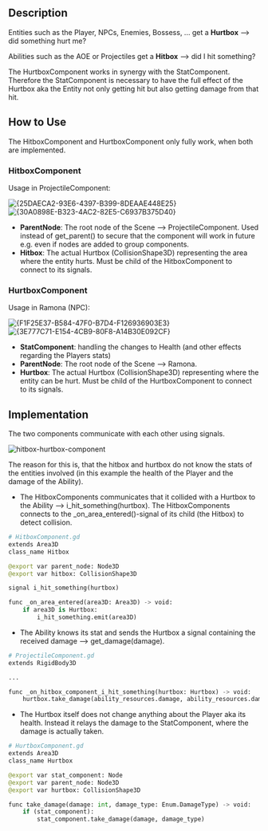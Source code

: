 ## Description

Entities such as the Player, NPCs, Enemies, Bossess, ... get a **Hurtbox** --> did something hurt me?

Abilities such as the AOE or Projectiles get a **Hitbox** --> did I hit something? 

The HurtboxComponent works in synergy with the StatComponent. Therefore the StatComponent is necessary to have the full effect of the Hurtbox aka the Entity not only getting hit but also getting damage from that hit.

## How to Use

The HitboxComponent and HurtboxComponent only fully work, when both are implemented.

### HitboxComponent

Usage in ProjectileComponent:

![{25DAECA2-93E6-4397-B399-8DEAAE448E25}](https://github.com/user-attachments/assets/e98ae5f6-ec89-442e-b1eb-db94b365e3b7)
![{30A0898E-B323-4AC2-82E5-C6937B375D40}](https://github.com/user-attachments/assets/815626de-1ed5-4b07-8b93-25c8710e7816)

- **ParentNode**: The root node of the Scene --> ProjectileComponent. Used instead of get_parent() to secure that the component will work in future e.g. even if nodes are added to group components.
- **Hitbox**: The actual Hurtbox (CollisionShape3D) representing the area where the entity hurts. Must be child of the HitboxComponent to connect to its signals.

### HurtboxComponent

Usage in Ramona (NPC):

![{F1F25E37-B584-47F0-B7D4-F126936903E3}](https://github.com/user-attachments/assets/2a6ae947-bc66-46e6-a9e1-4b5caa9dc83b) 
![{3E777C71-E154-4CB9-80F8-A14B30E092CF}](https://github.com/user-attachments/assets/423b4dec-e709-43bd-a3ca-5b44dca5e5a5)

- **StatComponent**: handling the changes to Health (and other effects regarding the Players stats)
- **ParentNode**: The root node of the Scene --> Ramona.
- **Hurtbox**: The actual Hurtbox (CollisionShape3D) representing where the entity can be hurt. Must be child of the HurtboxComponent to connect to its signals.

## Implementation

The two components communicate with each other using signals.

![hitbox-hurtbox-component](https://github.com/user-attachments/assets/91e11c22-ae54-41e1-abf0-7ae862149cdb)

The reason for this is, that the hitbox and hurtbox do not know the stats of the entities involved 
(in this example the health of the Player and the damage of the Ability).

- The HitboxComponents communicates that it collided with a Hurtbox to the Ability --> i_hit_something(hurtbox). 
The HitboxComponents connects to the _on_area_entered()-signal of its child (the Hitbox) to detect collision.

```py linenums="1"
# HitboxComponent.gd
extends Area3D
class_name Hitbox

@export var parent_node: Node3D
@export var hitbox: CollisionShape3D

signal i_hit_something(hurtbox)

func _on_area_entered(area3D: Area3D) -> void:
	if area3D is Hurtbox:
		i_hit_something.emit(area3D)

```

- The Ability knows its stat and sends the Hurtbox a signal containing the received damage --> get_damage(damage).

```py linenums="1"
# ProjectileComponent.gd
extends RigidBody3D

...

func _on_hitbox_component_i_hit_something(hurtbox: Hurtbox) -> void:
	hurtbox.take_damage(ability_resources.damage, ability_resources.damagetype)

```

- The Hurtbox itself does not change anything about the Player aka its health.
  Instead it relays the damage to the StatComponent, where the damage is actually taken.

```py linenums="1" 
# HurtboxComponent.gd
extends Area3D
class_name Hurtbox

@export var stat_component: Node
@export var parent_node: Node3D
@export var hurtbox: CollisionShape3D

func take_damage(damage: int, damage_type: Enum.DamageType) -> void:
	if (stat_component):
		stat_component.take_damage(damage, damage_type)
```


